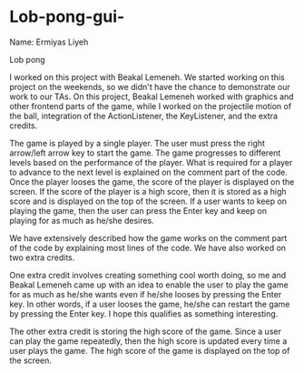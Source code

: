 # Lob-pong-gui-

Name: Ermiyas Liyeh

Lob pong

I worked on this project with Beakal Lemeneh. We started working on this project on the weekends, 
so we didn't have the chance to demonstrate our work to our TAs. On this project, Beakal Lemeneh worked with graphics 
and other frontend parts of the game, while I worked on the projectile motion of the ball, 
integration of the ActionListener, the KeyListener, and the extra credits.

The game is played by a single player. The user must press the right arrow/left arrow key to start the game. 
The game progresses to different levels based on the performance of the player. 
What is required for a player to advance to the next level is explained on the comment part of the code. 
Once the player looses the game, the score of the player is displayed on the screen. 
If the score of the player is a high score, then it is stored as a high score and is displayed on the 
top of the screen. If a user wants to keep on playing the game, then the user can press the Enter key 
and keep on playing for as much as he/she desires.

We have extensively described how the game works on the comment part of the code by explaining most 
lines of the code. We have also worked on two extra credits.

One extra credit involves creating something cool worth doing, so me and Beakal Lemeneh came up with an idea 
to enable the user to play the game for as much as he/she wants even if he/she looses by pressing the Enter key. 
In other words, if a user looses the game, he/she can restart the game by pressing the Enter key. 
I hope this qualifies as something interesting.

The other extra credit is storing the high score of the game. Since a user can play the game repeatedly, 
then the high score is updated every time a user plays the game. The high score of the game is displayed on 
the top of the screen.
